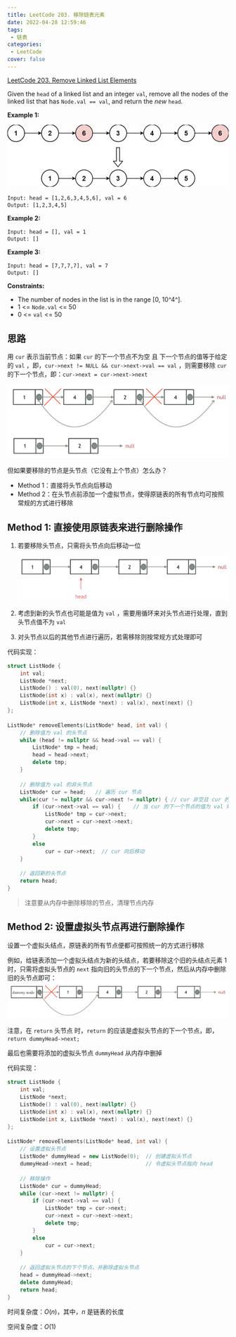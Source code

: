 ```yaml
---
title: LeetCode 203. 移除链表元素
date: 2022-04-28 12:59:46
tags: 
 - 链表
categories:
 - LeetCode
cover: false
---
```


[LeetCode 203. Remove Linked List Elements](https://leetcode-cn.com/problems/remove-linked-list-elements/)

Given the `head` of a linked list and an integer `val`, remove all the nodes of the linked list that has `Node.val == val`, and return the *new* `head`.

**Example 1:**

![](LeetCode203-移除链表元素/1.png)

    Input: head = [1,2,6,3,4,5,6], val = 6
    Output: [1,2,3,4,5]

**Example 2:**

    Input: head = [], val = 1
    Output: []

**Example 3:**

    Input: head = [7,7,7,7], val = 7
    Output: []

**Constraints:**

 - The number of nodes in the list is in the range [0, 10^4^].
 - 1 <= `Node.val` <= 50
 - 0 <= `val` <= 50


## 思路
用 `cur` 表示当前节点：如果 `cur` 的下一个节点不为空 且 下一个节点的值等于给定的 `val` ，即，`cur->next != NULL && cur->next->val == val` ，则需要移除 `cur` 的下一个节点，即：`cur->next = cur->next->next`

![](LeetCode203-移除链表元素/2.png)

但如果要移除的节点是头节点（它没有上个节点）怎么办？
 - Method 1：直接将头节点向后移动
 - Method 2：在头节点前添加一个虚拟节点，使得原链表的所有节点均可按照常规的方式进行移除

## Method 1: 直接使用原链表来进行删除操作
1. 若要移除头节点，只需将头节点向后移动一位

    ![](LeetCode203-移除链表元素/3.png)

2. 考虑到新的头节点也可能是值为 `val` ，需要用循环来对头节点进行处理，直到头节点值不为 `val`

3. 对头节点以后的其他节点进行遍历，若需移除则按常规方式处理即可

代码实现：
```cpp
struct ListNode {
    int val;
    ListNode *next;
    ListNode() : val(0), next(nullptr) {}
    ListNode(int x) : val(x), next(nullptr) {}
    ListNode(int x, ListNode *next) : val(x), next(next) {}
};

ListNode* removeElements(ListNode* head, int val) {
    // 删除值为 val 的头节点
    while (head != nullptr && head->val == val) {
        ListNode* tmp = head;
        head = head->next;
        delete tmp;
    }

    // 删除值为 val 的非头节点
    ListNode* cur = head;   // 遍历 cur 节点
    while(cur != nullptr && cur->next != nullptr) { // cur 非空且 cur 的下一个节点非空
        if (cur->next->val == val) {    // 当 cur 的下一个节点的值为 val 时，删除 cur 的下一个节点
            ListNode* tmp = cur->next;
            cur->next = cur->next->next;
            delete tmp;
        }
        else
            cur = cur->next;  // cur 向后移动
    }

    // 返回新的头节点
    return head;
}
```

> 注意要从内存中删除移除的节点，清理节点内存


## Method 2: 设置虚拟头节点再进行删除操作
设置一个虚拟头结点，原链表的所有节点便都可按照统一的方式进行移除

例如，给链表添加一个虚拟头结点为新的头结点，若要移除这个旧的头结点元素 1 时，只需将虚拟头节点的 `next` 指向旧的头节点的下一个节点，然后从内存中删除旧的头节点即可：
![](LeetCode203-移除链表元素/4.png)

注意，在 `return` 头节点 时，`return` 的应该是虚拟头节点的下一个节点，即，`return dummyHead->next;`

最后也需要将添加的虚拟头节点 `dummyHead` 从内存中删掉

代码实现：

```cpp
struct ListNode {
    int val;
    ListNode *next;
    ListNode() : val(0), next(nullptr) {}
    ListNode(int x) : val(x), next(nullptr) {}
    ListNode(int x, ListNode *next) : val(x), next(next) {}
};

ListNode* removeElements(ListNode* head, int val) {
    // 设置虚拟头节点
    ListNode* dummyHead = new ListNode(0);  // 创建虚拟头节点
    dummyHead->next = head;                 // 令虚拟头节点指向 head

    // 移除操作
    ListNode* cur = dummyHead;
    while (cur->next != nullptr) {
        if (cur->next->val == val) {
            ListNode* tmp = cur->next;
            cur->next = cur->next->next;
            delete tmp;
        }
        else
            cur = cur->next;
    }

    // 返回虚拟头节点的下个节点，并删除虚拟头节点
    head = dummyHead->next;
    delete dummyHead;
    return head;
}
```

时间复杂度：$O(n)$，其中，$n$ 是链表的长度

空间复杂度：$O(1)$